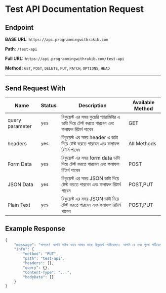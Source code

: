 # Test API Documentation Request

## **Endpoint**
**BASE URL**: `https://api.programmingwithrakib.com`

**Path**: `/test-api`

**Full URL:** `https://api.programmingwithrakib.com/test-api`

**Method:** `GET`, `POST`, `DELETE`, `PUT`, `PATCH`, `OPTIONS`, `HEAD`

---

## **Send Request With**
| Name            | Status | Description                                                                               | Available Method |
|-----------------|--------|-------------------------------------------------------------------------------------------|------------------|
| query parameter | `yes`  | রিকুয়েস্ট এর সময় কুয়েরি প্যারামিটার এ ডাটা দিয়ে টেস্ট করতে পারবেন এবং ফলাফল রিটার্ন পাবেন | GET              |
| headers         | `yes`  | রিকুয়েস্ট এর সময় header এ ডাটা দিয়ে টেস্ট করতে পারবেন এবং ফলাফল রিটার্ন পাবেন             | All Methods      |
| Form Data       | `yes`  | রিকুয়েস্ট এর সময় form data  ডাটা দিয়ে টেস্ট করতে পারবেন এবং ফলাফল রিটার্ন পাবেন           | POST             |
| JSON Data       | `yes`  | রিকুয়েস্ট এর সময় JSON  ডাটা দিয়ে টেস্ট করতে পারবেন এবং ফলাফল রিটার্ন পাবেন                | POST,PUT         |
| Plain Text      | `yes`  | রিকুয়েস্ট এর সময় JSON  ডাটা দিয়ে টেস্ট করতে পারবেন এবং ফলাফল রিটার্ন পাবেন                | POST,PUT         |

## Example Response 

```js
{
	"message": "স্বাগতম! আপনি সঠিক ভাবে আমার কাছে রিকুয়েস্ট পাঠিয়েছেন। আপনি যে তথ্য গুলো পাঠিয়েছেন সেগুলো info প্রপার্টি তে আছে। ",
	"info": {
		"method": "PUT",
		"path": "test-api",
		"headers": {},
        "query": {},
		"Content-Type": "...",
		"bodyData": []
	}
}
```
